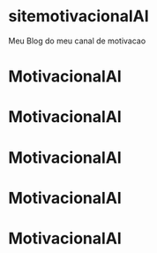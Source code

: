# sitemotivacionalAI
Meu Blog do meu canal de motivacao 
# MotivacionalAI
# MotivacionalAI
# MotivacionalAI
# MotivacionalAI
# MotivacionalAI
